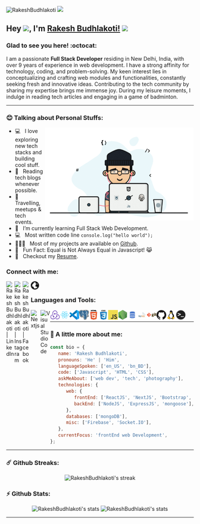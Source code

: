 <p align="left"><img src="https://komarev.com/ghpvc/?username=RakeshBudhlakoti&label=Profile%20views&color=0e75b6&style=flat" alt="RakeshBudhlakoti" /> <img src="https://media.giphy.com/media/mGcNjsfWAjY5AEZNw6/giphy.gif" width="50"> </p>

## Hey <img src="https://media.giphy.com/media/hvRJCLFzcasrR4ia7z/giphy.gif" width="22px">, I'm [Rakesh Budhlakoti!](https://github.com/RakeshBudhlakoti/) <img src="https://media.giphy.com/media/WUlplcMpOCEmTGBtBW/giphy.gif" width="35">

### Glad to see you here! :octocat:

I am a passionate **Full Stack Developer** residing in New Delhi, India, with over 9 years of experience in web development. I have a strong affinity for technology, coding, and problem-solving. My keen interest lies in conceptualizing and crafting web modules and functionalities, constantly seeking fresh and innovative ideas. Contributing to the tech community by sharing my expertise brings me immense joy. During my leisure moments, I indulge in reading tech articles and engaging in a game of badminton.


---

### :blush: Talking about Personal Stuffs:

<img align="right" height="250" width="400" alt="Rakesh Budhlakoti" src="https://raw.githubusercontent.com/MehedilslamRipon/MehedilslamRipon/main/img/MehediIslamRipon.gif" />

-  💻 &nbsp; I love exploring new tech stacks and building cool stuff.
-  📰 &nbsp; Reading tech blogs whenever possible.
-  🍕 &nbsp; Travelling, meetups & tech events.
-  🚀 &nbsp; I’m currently learning Full Stack Web Development.
-  :computer: &nbsp; Most written code line `console.log("hello world");`
-  👨🏻‍💻 &nbsp; Most of my projects are available on [Github](https://github.com/RakeshBudhlakoti).
-  👾 &nbsp; Fun Fact: Equal is Not Always Equal in Javascript! 😹
-  📝 &nbsp; Checkout my [Resume](https://github.com/RakeshBudhlakoti).

### Connect with me:

<a href="https://www.linkedin.com/in/rakesh-budhlakoti">
<img align="left" alt="Rakesh Budhlakoti | LinkedIn" width="22px" src="https://cdn.jsdelivr.net/npm/simple-icons@v3/icons/linkedin.svg" />
</a>

<a href="https://www.instagram.com/rakesh_budhlakoti">
<img align="left" alt="Rakesh Budhlakoti | Instagram" width="22px" src="https://cdn.jsdelivr.net/npm/simple-icons@v3/icons/instagram.svg" />
</a>

<a href="https://www.facebook.com/budhlakoti">
<img align="left" alt="Rakesh Budhlakoti | Facebook" width="22px" src="https://cdn.jsdelivr.net/npm/simple-icons@v3/icons/facebook.svg" />
</a>

<a href="#">
<img align="left" alt="Rakesh Budhlakoti Portfolio" width="22px" src="https://raw.githubusercontent.com/iconic/open-iconic/master/svg/globe.svg" />
</a>
<br>


### Languages and Tools:
<img align="left" alt="Nextjs" width="26px" src="https://camo.githubusercontent.com/e1e113df83e7731fdb90f6f0ab2eeb155fd1b48c27d99814dcf1c23c0acdc6a2/68747470733a2f2f6173736574732e76657263656c2e636f6d2f696d6167652f75706c6f61642f76313636323133303535392f6e6578746a732f49636f6e5f6461726b5f6261636b67726f756e642e706e67" />
<img align="left" alt="Visual Studio Code" width="26px" src="https://github.com/mui/material-ui/raw/master/docs/public/static/logo.svg" />
<img align="left" alt="Visual Studio Code" width="26px" src="https://raw.githubusercontent.com/github/explore/80688e429a7d4ef2fca1e82350fe8e3517d3494d/topics/redux/redux.png" />
<img align="left" alt="Visual Studio Code" width="26px" src="https://raw.githubusercontent.com/github/explore/80688e429a7d4ef2fca1e82350fe8e3517d3494d/topics/react/react.png" />
<img align="left" alt="Visual Studio Code" width="26px" src="https://raw.githubusercontent.com/github/explore/80688e429a7d4ef2fca1e82350fe8e3517d3494d/topics/visual-studio-code/visual-studio-code.png" />
<img align="left" alt="Postgresql" width="26px" src="https://raw.githubusercontent.com/github/explore/80688e429a7d4ef2fca1e82350fe8e3517d3494d/topics/postgresql/postgresql.png" />
<img align="left" alt="HTML5" width="26px" src="https://raw.githubusercontent.com/github/explore/80688e429a7d4ef2fca1e82350fe8e3517d3494d/topics/html/html.png" />
<img align="left" alt="CSS3" width="26px" src="https://raw.githubusercontent.com/github/explore/80688e429a7d4ef2fca1e82350fe8e3517d3494d/topics/css/css.png" />
<img align="left" alt="JavaScript" width="26px" src="https://raw.githubusercontent.com/github/explore/80688e429a7d4ef2fca1e82350fe8e3517d3494d/topics/javascript/javascript.png" />
<img align="left" alt="Node.js" width="26px" src="https://raw.githubusercontent.com/github/explore/80688e429a7d4ef2fca1e82350fe8e3517d3494d/topics/nodejs/nodejs.png" />
<img align="left" alt="SQL" width="26px" src="https://raw.githubusercontent.com/github/explore/80688e429a7d4ef2fca1e82350fe8e3517d3494d/topics/sql/sql.png" />
<img align="left" alt="MySQL" width="26px" src="https://raw.githubusercontent.com/github/explore/80688e429a7d4ef2fca1e82350fe8e3517d3494d/topics/mysql/mysql.png" />
<img align="left" alt="Git" width="26px" src="https://raw.githubusercontent.com/github/explore/80688e429a7d4ef2fca1e82350fe8e3517d3494d/topics/git/git.png" />
<img align="left" alt="GitHub" width="26px" src="https://raw.githubusercontent.com/github/explore/78df643247d429f6cc873026c0622819ad797942/topics/github/github.png" />
<img align="left" alt="Linux" width="26px" src="https://raw.githubusercontent.com/github/explore/80688e429a7d4ef2fca1e82350fe8e3517d3494d/topics/linux/linux.png" />
<img align="left" alt="Linux" width="26px" src="https://raw.githubusercontent.com/github/explore/80688e429a7d4ef2fca1e82350fe8e3517d3494d/topics/terminal/terminal.png" />
<br>

---

### :boy: A little more about me:

```javascript
const bio = {
   name: 'Rakesh Budhlakoti',
   pronouns: 'He' | 'Him',
   languageSpoken: ['en_US', 'bn_BD'],
   code: ['Javascript', 'HTML', 'CSS'],
   askMeAbout: ['web dev', 'tech', 'photography'],
   technologies: {
      web: {
         frontEnd: ['ReactJS', 'NextJS', 'Bootstrap', 'Tailwind CSS'],
         backEnd: ['NodeJS', 'ExpressJS', 'mongoose'],
      },
      databases: ['mongoDB'],
      misc: ['Firebase', 'Socket.IO'],
   },
   currentFocus: 'frontEnd web Development',
};
```

---

### ☄️ Github Streaks:

<p align="center">
    <img alt="RakeshBudhlakoti's streak" src="https://github-readme-streak-stats.herokuapp.com/?user=RakeshBudhlakoti&theme=tokyonight&hide_border=true"/>
</p>

### ⚡ Github Stats:

<p align="center">
	<img src="https://github-readme-stats.vercel.app/api?username=RakeshBudhlakoti&show_icons=true&hide_border=true&theme=tokyonight" alt="RakeshBudhlakoti's stats" />
	<img src="https://github-readme-stats.vercel.app/api/top-langs?username=RakeshBudhlakoti&show_icons=true&locale=en&layout=compact&theme=tokyonight&hide_border=true" alt="RakeshBudhlakoti's stats"/>
</p>

  
  ---
